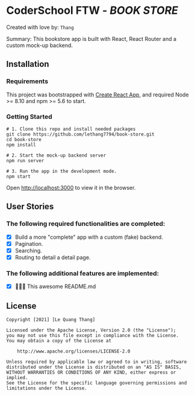 # CoderSchool FTW - _BOOK STORE_

Created with love by: `Thang`

<!-- View online at: `Your URL here` -->
<!-- TODO: 🎉 Public online to CodePen/Repl.it/CodeSandbox/Netlify then update the link here -->

Summary: This bookstore app is built with React, React Router and a custom mock-up backend.

<!-- ## Video Walkthrough
Here's a walkthrough of implemented user stories.
To create a GIF, use [LiceCap](http://www.cockos.com/licecap/), [RecordIt](http://www.recordit.co), or [Loom](http://www.useloom.com), and link the image here in the markdown.
```
<img src='http://i.imgur.com/link/to/your/gif/file.gif' title='Video Walkthrough' width='' alt='Video Walkthrough' />
``` -->

<!-- TODO: 🎬 Make a gif and show here -->

## Installation

### Requirements

This project was bootstrapped with [Create React App](https://github.com/facebook/create-react-app), and required Node >= 8.10 and npm >= 5.6 to start.

### Getting Started

    # 1. Clone this repo and install needed packages
    git clone https://github.com/lethang7794/book-store.git
    cd book-store
    npm install

    # 2. Start the mock-up backend server
    npm run server

    # 3. Run the app in the development mode.
    npm start

Open [http://localhost:3000](http://localhost:3000) to view it in the browser.

## User Stories

<!-- TODO: 🔴🟠🟢 ADD USER STORIES -->

### The following **required** functionalities are completed:

- [x] Build a more "complete" app with a custom (fake) backend.
- [x] Pagination.
- [x] Searching.
- [x] Routing to detail a detail page.

### The following **additional** features are implemented:

- [x] 🚀🚀🚀 This awesome README.md

<!-- ## Time Spent and Lessons Learned -->
<!-- Time spent: **X** hours spent in total. -->
<!-- TODO: ⌛ Add time spent -->

<!-- ### Challenges encountered while building the app:
- A challenge -->
<!-- TODO: 🚧 What is the challenges?  -->

<!-- ### Lessons Learned:
- A lesson -->
<!-- TODO: 🐱‍🏍 What did you learn? -->

## License

    Copyright [2021] [Le Quang Thang]

    Licensed under the Apache License, Version 2.0 (the "License");
    you may not use this file except in compliance with the License.
    You may obtain a copy of the License at

        http://www.apache.org/licenses/LICENSE-2.0

    Unless required by applicable law or agreed to in writing, software
    distributed under the License is distributed on an "AS IS" BASIS,
    WITHOUT WARRANTIES OR CONDITIONS OF ANY KIND, either express or implied.
    See the License for the specific language governing permissions and
    limitations under the License.
